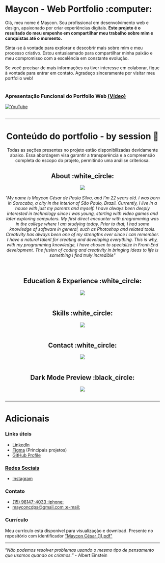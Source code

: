 <h1>Maycon - Web Portfolio :computer:</h1>

Olá, meu nome é Maycon. Sou profissional em desenvolvimento web e design, apaixonado por criar experiências digitais. <b>Este projeto é o resultado do meu empenho em compartilhar meu trabalho sobre mim e conquistas até o momento.</b>

Sinta-se à vontade para explorar e descobrir mais sobre mim e meu processo criativo. Estou entusiasmado para compartilhar minha paixão e meu compromisso com a excelência em constante evolução.

Se você precisar de mais informações ou tiver interesse em colaborar, fique à vontade para entrar em contato. Agradeço sinceramente por visitar meu portfolio web!<br><br>

<h3>Apresentação Funcional do Portfolio Web <a href="https://www.youtube.com/watch?v=qP0b8pcH6g8">(Vídeo)</a></h3> 

[![YouTube](https://github.com/mayconcsr/web-portfolio/assets/114117316/55da170d-bd52-4bfc-9500-4b8e6bc9fc81)](https://www.youtube.com/watch?v=qP0b8pcH6g8)<br><br><hr>


<div align=center><h1>Conteúdo do portfolio - by session 💎</h1>
Todas as seções presentes no projeto estão disponibilizadas devidamente abaixo. Essa abordagem visa garantir a transparência e a compreensão completa do escopo do projeto, permitindo uma análise criteriosa.<br>

<h2>About :white_circle:</h2>
<img src="https://github.com/mayconcsr/web-portfolio/assets/114117316/7d024fa2-43fc-4899-bc18-81453c0d3e05"><br><br>
<div align=center><i>"My name is Maycon César de Paula Silva, and I'm 22 years old. I was born in Sorocaba, a city in the interior of São Paulo, Brazil. Currently, I live in a house with just my parents and myself. I have always been deeply interested in technology since I was young, starting with video games and later exploring computers. My first direct encounter with programming was in the college where I am studying today. Prior to that, I had some knowledge of software in general, such as Photoshop and related tools.
Creativity has always been one of my strengths ever since I can remember. I have a natural talent for creating and developing everything. This is why, with my programming knowledge, I have chosen to specialize in Front-End development. The fusion of coding and creativity in bringing ideas to life is something I find truly incredible"</i></div><br><br>

<h2>Education & Experience :white_circle:</h2>
<img src="https://github.com/mayconcsr/web-portfolio/assets/114117316/29b5f836-26d8-4912-8f5c-ddfc1760979c"><br><br>

<h2>Skills :white_circle:</h2>
<img src="https://github.com/mayconcsr/web-portfolio/assets/114117316/db7220ae-520a-46f9-b79a-814f0af95cb2"><br><br>

<h2>Contact :white_circle:</h2>
<img src="https://github.com/mayconcsr/web-portfolio/assets/114117316/e69365c6-a377-4a41-aa7a-555192f69f23"><br><br>

<h2><b>Dark Mode Preview :black_circle:</b></h2>
<img src="https://github.com/mayconcsr/web-portfolio/assets/114117316/a7013f08-4210-4de6-be7a-39ed37c13c12)"><br><br></div><hr>

<h1>Adicionais</h1>

<h3>Links úteis</h3>
<ul>
  <li><a href="https://www.linkedin.com/in/maycon-cesar-de-paula-silva-858a7a19b/">LinkedIn</li>
  <li><a href="https://www.figma.com/file/9u1qE9xV7gqSmoPE0qKOhu/Maycon---Projetos-Mar%2F2023?type=design&node-id=0-1&t=9wNO009oeUaBbACO-0">Figma</a> (Principais projetos)</li>
  <li><a href="https://github.com/mayconcsr">GitHub Profile</li>
   
</ul>

    
<h3>Redes Sociais</h3>
<ul>
  <li><a href="https://www.instagram.com/_cesary/">Instagram</a></li>
</ul>


<h3>Contato</h3>
<ul>
  <li><a href="tel:15981474033">(15) 98147-4033 :iphone:</a></li>
  <li><a href="mailto:mayconcdps@gmail.com">mayconcdps@gmail.com :e-mail:</a></li>
</ul>

<h3>Currículo</h3>
Meu currículo está disponível para visualização e download. Presente no repositório com identificador <a href="Maycon César (1).pdf" download>"Maycon César (1).pdf"</a><br><hr>

<q><i>Não podemos resolver problemas usando o mesmo tipo de pensamento que usamos quando os criamos.</i></q> - Albert Einstein


